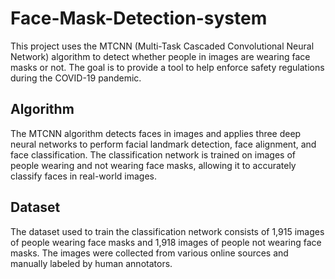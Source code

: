 # Face-Mask-Detection-system
This project uses the MTCNN (Multi-Task Cascaded Convolutional Neural Network) algorithm to detect whether people in images are wearing face masks or not. The goal is to provide a tool to help enforce safety regulations during the COVID-19 pandemic.

## Algorithm

The MTCNN algorithm detects faces in images and applies three deep neural networks to perform facial landmark detection, face alignment, and face classification. The classification network is trained on images of people wearing and not wearing face masks, allowing it to accurately classify faces in real-world images.

## Dataset

The dataset used to train the classification network consists of 1,915 images of people wearing face masks and 1,918 images of people not wearing face masks. The images were collected from various online sources and manually labeled by human annotators.
